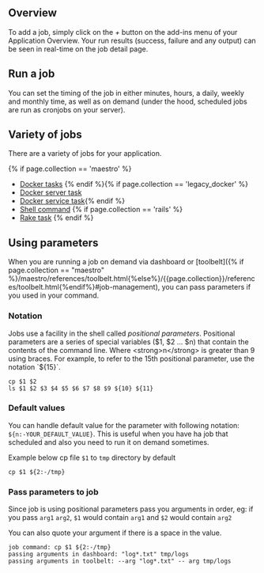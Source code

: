 

## Overview

To add a job, simply click on the _+_ button on the add-ins menu of your Application Overview.
Your run results (success, failure and any output) can be seen in real-time on the job detail page.

## Run a job
You can set the timing of the job in either minutes, hours, a daily, weekly and monthly time, as well as on demand (under the hood, scheduled jobs are run as cronjobs on your server).

## Variety of jobs
There are a variety of jobs for your application.


{% if page.collection == 'maestro' %} 
* [Docker tasks](/maestro/how-to-guides/add-ins/docker-tasks.html)
{% endif %}{% if page.collection == 'legacy_docker' %}
* [Docker server task](/{{page.collection}}/how-to-guides/add-ins/docker-server-task.html)
* [Docker service task](/{{page.collection}}/how-to-guides/add-ins/docker-service-task.html){% endif %}   
* [Shell command](/{{page.collection}}/how-to-guides/add-ins/shell.html)
{% if page.collection == 'rails' %}
* [Rake task](/rails/how-to-guides/add-ins/rake-task.html)
{% endif %}


## Using parameters

When you are running a job on demand via dashboard or [toolbelt]({% if page.collection == "maestro" %}/maestro/references/toolbelt.html{%else%}/{{page.collection}}/references/toolbelt.html{%endif%}#job-management), you can pass parameters if you used in your command.

### Notation
Jobs use a facility in the shell called <i>positional parameters</i>. Positional parameters are a series of special variables ($1, $2 ... $n) that contain the contents of the command line. Where <strong>n</strong> is greater than 9 using braces. For example, to refer to the 15th positional parameter, use the notation `${15}`. 
 
```shell
cp $1 $2
ls $1 $2 $3 $4 $5 $6 $7 $8 $9 ${10} ${11}
```

### Default values
You can handle default value for the parameter with following notation: `${n:-YOUR_DEFAULT_VALUE}`. This is useful when you have ha job that scheduled and also you need to run it on demand sometimes.

Example below cp file `$1` to `tmp` directory by default

```shell
cp $1 ${2:-/tmp}
```

### Pass parameters to job

Since job is using positional parameters pass you arguments in order, eg: if you pass `arg1` `arg2`, `$1` would contain `arg1` and `$2` would contain `arg2`

You can also quote your argument if there is a space in the value.

```shell
job command: cp $1 ${2:-/tmp}
passing arguments in dashboard: "log*.txt" tmp/logs
passing arguments in toolbelt: --arg "log*.txt" -- arg tmp/logs
```
